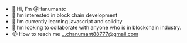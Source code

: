 - 👋 Hi, I’m @Hanumantc
- 👀 I’m interested in block chain development 
- 🌱 I’m currently learning javascript and solidity 
- 💞️ I’m looking to collaborate with anyone who is in blockchain industry. 
- 📫 How to reach me ...chanumant88777@gmail.com

<!---
Hanumantc/Hanumantc is a ✨ special ✨ repository because its `README.md` (this file) appears on your GitHub profile.
You can click the Preview link to take a look at your changes.
--->
